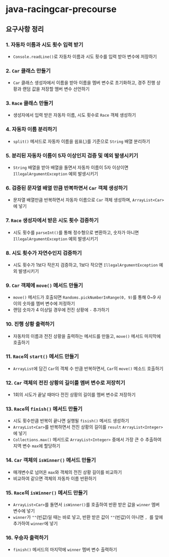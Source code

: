 # java-racingcar-precourse

## 요구사항 정리

### 1. 자동차 이름과 시도 횟수 입력 받기
 - `Console.readLine()`로 자동차 이름과 시도 횟수를 입력 받아 변수에 저장하기

### 2. `Car` 클래스 만들기
 - `Car` 클래스 생성자에서 이름을 받아 이름을 멤버 변수로 초기화하고, 경주 진행 상황과 랜덤 값을 저장할 멤버 변수 선언하기

### 3. `Race` 클래스 만들기
 - 생성자에서 입력 받은 자동차 이름, 시도 횟수로 `Race` 객체 생성하기

### 4. 자동차 이름 분리하기
 - `split()` 메서드로 자동차 이름을 쉼표(,)를 기준으로 `String` 배열  분리하기

### 5. 분리된 자동차 이름이 5자 이상인지 검증 및 예외 발생시키기
 - `String` 배열을 받아 배열을 돌면서 자동차 이름이 5자 이상이면 `IllegalArgumentException` 예외 발생시키기

### 6. 검증된 문자열 배열 만큼 반복하면서 `Car` 객체 생성하기
 - 문자열 배열만큼 반복하면서 자동차 이름으로 `Car` 객체 생성하며, `ArrayList<Car>`에 넣기

### 7. `Race` 생성자에서 받은 시도 횟수 검증하기
 - 시도 횟수를 `parseInt()`를 통해 정수형으로 변환하고, 숫자가 아니면 `IllegalArgumentException` 예외 발생시키기

### 8. 시도 횟수가 자연수인지 검증하기
 - 시도 횟수가 1보다 작은지 검증하고, 1보다 작으면 `IllegalArgumentException` 예외 발생시키기

### 9. `Car` 객체에 `move()` 메서드 만들기
 - `move()` 메서드가 호출되면 `Randoms.pickNumberInRange(0, 9)`를 통해 0~9 사이의 숫자를 멤버 변수에 저정하기
 - 랜덤 숫자가 4 이상일 경우에 전진 상황에 `-` 추가하기

### 10. 진행 상황 출력하기
 - 자동차의 이름과 전진 상황을 출력하는 메서드를 만들고, `move()` 메서드 마지막에 호출하기

### 11. `Race`의 `start()` 메서드 만들기
 - `ArrayList`에 담긴 `Car`의 객체 수 만큼 반복하면서, `Car`의 `move()` 메소드 호출하기

### 12. `Car` 객체의 전진 상황의 길이를 멤버 변수로 저장히기
 - 1회의 시도가 끝날 때마다 전진 상황의 길이를 멤버 변수로 저장하기

### 13. `Race`의 `finish()` 메서드 만들기
 - 시도 횟수만큼 반복이 끝나면 실행될 `fisish()` 메서드 생성하기
 - `ArrayList<Car>`를 반복하면서 전진 상황의 길이를 `result` `ArrayList<Integer>`에 넣기
 - `Collections.max()` 메서드로 `ArrayList<Integer>` 중에서 가장 큰 수 추출하여 지역 변수 `max`에 할당하기

### 14. `Car` 객체의 `isWinner()` 메서드 만들기
 - 매개변수로 넘어온 `max`와 객체의 전진 상황 길이를 비교하기
 - 비교하여 같으면 객체의 자동차 이름 반환하기

### 15. `Race`의 `isWinner()` 메서드 만들기
 - `ArrayList<Car>`를 돌면서 `isWinner()`를 호출하여 반환 받은 값을 `winner` 멤버 변수에 넣기
 - `winner`가 `""`(빈값)일 때는 바로 넣고, 반환 받은 값이 `""`(빈값)이 아니면 `, `를 앞에 추가하여 `winner`에 넣기

### 16. 우승자 출력하기
 - `finish()` 메서드의 마지막에 `winner` 멤버 변수 출력하기
